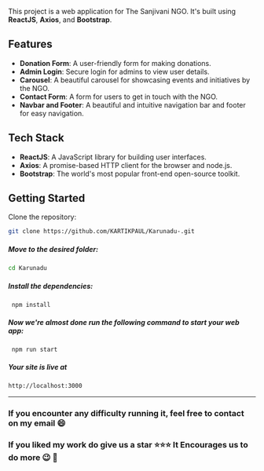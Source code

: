 

This project is a web application for The Sanjivani NGO. It's built using **ReactJS**, **Axios**, and **Bootstrap**.

## Features  

- **Donation Form**: A user-friendly form for making donations.  
- **Admin Login**: Secure login for admins to view user details.
- **Carousel**: A beautiful carousel for showcasing events and initiatives by the NGO.
- **Contact Form**: A form for users to get in touch with the NGO.   
- **Navbar and Footer**: A beautiful and intuitive navigation bar and footer for easy navigation.

## Tech Stack  
 
- **ReactJS**: A JavaScript library for building user interfaces.
- **Axios**: A promise-based HTTP client for the browser and node.js.
- **Bootstrap**: The world's most popular front-end open-source toolkit.

## Getting Started

Clone the repository:
```bash
git clone https://github.com/KARTIKPAUL/Karunadu-.git
```
##### Move to the desired folder:

```bash
cd Karunadu
```

##### Install the dependencies:
```
 npm install
```
##### Now we're almost done run the following command to start your web app:
```
 npm run start
```

##### Your site is live at
```bash
http://localhost:3000
```
---

### If you encounter any difficulty running it, feel free to contact on my email :smile:

### If you liked my work do give us a star :star::star::star: It Encourages us to do more :wink: :dizzy:
